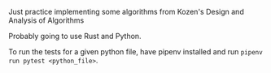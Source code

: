 Just practice implementing some algorithms from Kozen's Design and Analysis of Algorithms

Probably going to use Rust and Python.

To run the tests for a given python file, have pipenv installed and run `pipenv run pytest <python_file>`.
